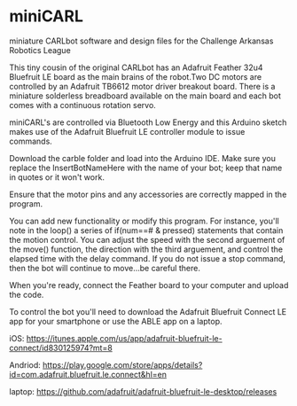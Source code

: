 # miniCARL
miniature CARLbot software and design files for the Challenge Arkansas Robotics League

This tiny cousin of the original CARLbot has an Adafruit Feather 32u4 Bluefruit LE board as the main brains of the robot.Two DC motors are controlled by an Adafruit TB6612 motor driver breakout board. There is a miniature solderless breadboard available on the main board and each bot comes with a continuous rotation servo.

miniCARL's are controlled via Bluetooth Low Energy and this Arduino sketch makes use of the Adafruit Bluefruit LE controller module to issue commands.

Download the carble folder and load into the Arduino IDE. Make sure you replace the InsertBotNameHere with the name of your bot; keep that name in quotes or it won't work.

Ensure that the motor pins and any accessories are correctly mapped in the program.  

You can add new functionality or modify this program. For instance, you'll note in the loop() a series of if(num==# & pressed) statements that contain the motion control.  You can adjust the speed with the second arguement of the move() function, the direction with the third arguement, and control the elapsed time with the delay command.  If you do not issue a stop command, then the bot will continue to move...be careful there.

When you're ready, connect the Feather board to your computer and upload the code.  

To control the bot you'll need to download the Adafruit Bluefruit Connect LE app for your smartphone or use the ABLE app on a laptop. 

iOS:  https://itunes.apple.com/us/app/adafruit-bluefruit-le-connect/id830125974?mt=8

Andriod: https://play.google.com/store/apps/details?id=com.adafruit.bluefruit.le.connect&hl=en

laptop: https://github.com/adafruit/adafruit-bluefruit-le-desktop/releases

